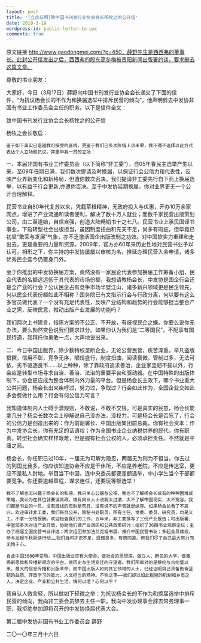 ```yaml
---
layout: post
title: '[立此存照]致中国书刊发行业协会会长杨牧之的公开信'
date: 2010-3-18
wordpress-id: public-letter-to-pac
comments: true
---
```

原文链接 http://www.gaodongmei.com/?p=450，薛野先生是西西弗的董事长。此封公开信发出之后，西西弗的股东高冬梅被贵阳新闻出版署约谈，要求删去这篇文章。

尊敬的书业朋友：

大家好，今日（3月17日）薛野向中国书刊发行业协会会长递交了下面的信件，“为抗议杨会长的不作为和换届选举中排斥民营的倾向”，他声明辞去中发协非国有书业工作委员会主任的职务。以下是信件全文：

致中国书刊发行业协会会长杨牧之的公开信

杨牧之会长敬启：

    鉴于如下事实已逾越我可接受的底线，更鉴于我们已多次陈情上访未果，我不得不选择以此方式表达个人立场和抗议，并重申我一贯的立场：

一、本届非国有书业工作委员会（以下简称“非工委”），自05年春民主选举产生以来，至09年任期已满，我们数次提请及时换届，以保证行会公信力和代表性，反映产业界新变化和新格局，但遭你数次否决。我们提请非工委先行自下而上换届选举，以有益于行会更新,亦遭你否决。至于中发协延期换届，你对业界更无一个公开合理解释。

民营书业自80年代复苏以来，凭籍草根精神，无政府投入与优惠，开办10万余家网点，增进了产业流通和读者便利，解决了数十万人就业；而数千家民营出版策划公司，由二渠道始，自信自强，创造大陆畅销书十之七八。民营书业上承民国译书事业，下启转型社会出版担当，虽因制度扭曲和先天不足，尚多有瑕疵，但毕竟已初显“繁荣与发展”气象，亦不乏激活国企出版改制之功效。对中国软实力重建和走出去，更是重要的力量和资源。2009年，官方亦60年来历史性地对民营书业予以认可。相形之下，你主持的中发协屡屡以审核为名，推延办理民营入会申请，诸多优秀民企迄今仍置身门外。

至于你推出的中发协换届方案，竟然没有一家民企代表参加换届工作筹备小组，民企代表的名额远远低于其代表的市场份额，我想请教杨会长，中发协是国企行会还是全产业的行会？公认民企占有竞争市场半壁江山，诸多新兴领域更是民企领先，何以民企代表份额如此不相称？国务院已有文指示行会与行政分离，何以要有这么多官员做代表？一个没有充足代表性，反映产业结构和趋势的行会能够担当整合产业之需，反映民意，推动出版产业发展的功能吗？

我们两次上书建言，指陈方案的不公正、不开放，有歧视民企之嫌。你要么说你无办法，要么勃然变色说我们要求过分。如果你认为我们是“二等国民”，不配享有国民待遇，我拜托你勇敢一点，大声地说出来。

二、今日中国出版界，除少数特权垄断企业，无论公营民营，疾苦深重，举凡盗版猖獗，信用不彰，竞争无序，陋规盛行，制度扭曲，阅读衰微，管制过多，无法可依，劣币驱逐良币……以上种种，除了靠政府追求善治，企业家坚韧不拔以外，行会应是转型市场寻求自治、善治、法治的重要平台和驱动器。在中国特殊的出版体制下，协会更应成为整合体制内外力量的平台。但是杨会长主政下，哪个书业重大公共问题，杨会长出来疾呼过，努力过，争取过？行会如此作为，全国企业交如此多会费做什么用？行会有何公信力可言？

我知道体制内人士碍于潜规则，不敢说，不敢不交钱。可是真实的民意，杨会长能拿几分？杨会长数次会上辩解说自己没办法，没权力，可是杨会长是否忘了，行会的公信力是创造出来的：作为前副署长、中国出版集团前总裁，你有社会资本；作为中发协会长，你有充足的话语权；作为全国书业企业纳税供养的民代，你有职责。转型社会确实样样艰难，但是握有社会公权的人，必须承担责任。不然就是平庸之恶。

杨会长，你任职已过10年，一届无为可解为隐忍，两届无为则为不担当。你去过的列国比我多，你应该知道协会不应是干休所，不应是养老院，不应是传达室，更应不是私人封地。举目当下中国，连中央委员都要差额选举，中小学生当个干部都要竞争。你还要逾越章程，谋求连任，还要玩等额选举！

    我不了解也无兴趣于杨会长的私德，我只关心公器与公德，我也不了解杨会长或有的种种困难或策略，我认为在其位就要谋其政，或有同业人士说我太过激，太不了解中国现实，太不宽容。我们都是书业的一员，没有底线的忍耐是苟且，没有说不的声音就是纵容。如果杨会长看了不高兴，欢迎审计非工委，我们账目公开，除秘书处职员，所有主任、常委、委员、研究员，均是义工，不拿一分钱报酬。欢迎检查我们的工作，五年来，非工委撰写了三份产业报告；和出版署、中宣部多次对话产业开放，协助他们做产业调研和公共政策研讨；组织了36期书业观察论坛；主办了四届全国民营书业评选；两次组团参加法兰克福书展，推介中国民营书业；多起会员维权，参与发起千秋助读行动……我们自问才识不足，遗憾良多，有愧同道。但我们尽了自己最大努力而无愧于心。

    自此中国3000年变局，中国出版业应有大使命，做社会的思想库，做立人、新民的大学，做激扬新思维和传播新观念的平台，做历史与生活变迁的守望者。我们所面对的是蔡伦与古伦堡以来，最大的信息传播和出版革命，而中国出版人如同其它领域的人士，已经证明自己具备勤奋坚韧的品质、开放学习的能力、人文担当的精神。不称之事——我们却以如此粗陋的机制和乡愿之人，决定企业、产业和公共生活。情何以堪？心何以平？

我自认人微言轻，所以做如下轻微之举：为抗议杨会长的不作为和换届选举中排斥民营的倾向，我向非工委会员辞去主任一职，我向中发协理事会辞去常务理事一职，我拒绝参加即将召开的中发协换届代表大会。

第二届中发协非国有书业工作委员会 薛野

二〇一〇年三月十六日
